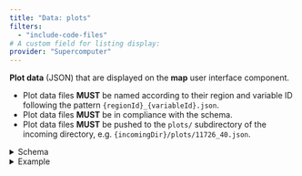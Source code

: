 ```yaml
---
title: "Data: plots"
filters:
  - "include-code-files"
# A custom field for listing display:
provider: "Supercomputer"
---
```


**Plot data** (JSON) that are displayed on the **map** user interface component.

* Plot data files **MUST** be named according to their region and variable ID
  following the pattern `{regionId}_{variableId}.json`.
* Plot data files **MUST** be in compliance with the schema.
* Plot data files **MUST** be pushed to the `plots/` subdirectory of the incoming
  directory, e.g. `{incomingDir}/plots/11726_40.json`.



<details>
<summary>Schema</summary>
```{.json include="schema/plotData.json"}
```
</details>

<details>
<summary>Example</summary>
```{.json filename="plots/11726_40.json (example)" include="example_data/plots/11726_40.json"}
```
</details>
